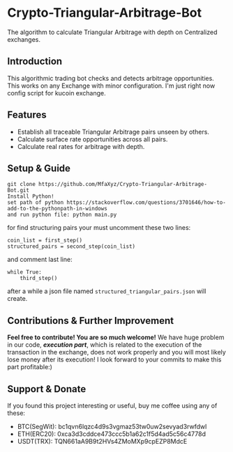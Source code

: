# Crypto-Triangular-Arbitrage-Bot
The algorithm to calculate Triangular Arbitrage with depth on Centralized exchanges.

## Introduction
This algorithmic trading bot checks and detects arbitrage opportunities. This works on any Exchange with minor configuration. I'm just right now config script for kucoin exchange.

## Features
* Establish all traceable Triangular Arbitrage pairs unseen by others.
* Calculate surface rate opportunities across all pairs.
* Calculate real rates for arbitrage with depth.

## Setup & Guide
```
git clone https://github.com/MfaXyz/Crypto-Triangular-Arbitrage-Bot.git
Install Python!
set path of python https://stackoverflow.com/questions/3701646/how-to-add-to-the-pythonpath-in-windows
and run python file: python main.py
```
for find structuring pairs your must uncomment these two lines:
```
coin_list = first_step()
structured_pairs = second_step(coin_list)
```
and comment last line:
```
while True:
    third_step()
```
after a while a json file named `structured_triangular_pairs.json` will create.

## Contributions & Further Improvement
**Feel free to contribute! You are so much welcome!**
We have huge problem in our code, ***execution part***, which is related to the execution of the transaction in the exchange, does not work properly and you will most likely lose money after its execution! I look forward to your commits to make this part profitable:)


## Support & Donate
If you found this project interesting or useful, buy me coffee using any of these:
* BTC(SegWit): bc1qvn6lqzc4d9s3vgmaz53tw0uw2sevyad3rwfdwl
* ETH(ERC20): 0xca3d3cddce473ccc5b1a62c1f5d4ad5c56c4778d
* USDT(TRX): TQN661aA9B9t2HVs4ZMoMXp9cpEZP8MdcE
    
